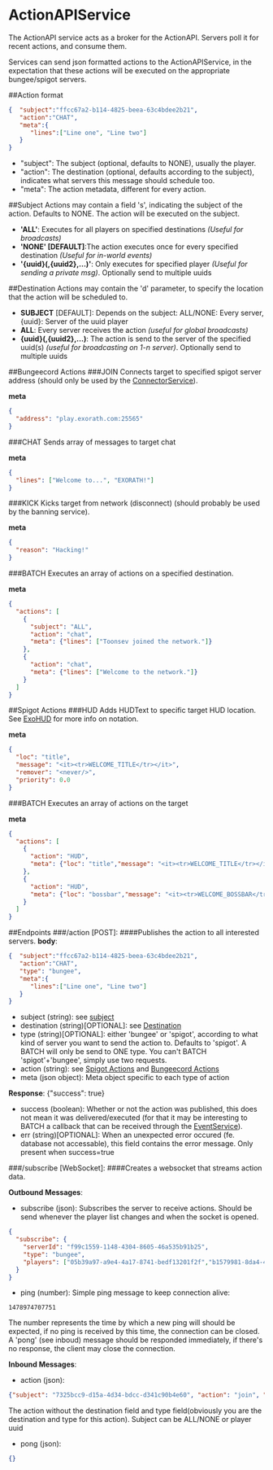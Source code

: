 # ActionAPIService
The ActionAPI service acts as a broker for the ActionAPI. Servers poll it for recent actions, and consume them.

Services can send json formatted actions to the ActionAPIService, in the expectation that these actions will be executed on the appropriate bungee/spigot servers.


##Action format
```json
{  "subject":"ffcc67a2-b114-4825-beea-63c4bdee2b21",
   "action":"CHAT",
   "meta":{
      "lines":["Line one", "Line two"]
   }
}
```
- "subject": The subject (optional, defaults to NONE), usually the player.
- "action": The destination (optional, defaults according to the subject), indicates what servers this message should schedule too.
- "meta": The action metadata, different for every action.

##Subject
Actions may contain a field 's', indicating the subject of the action. Defaults to NONE. The action will be executed on the subject.
- **'ALL'**: Executes for all players on specified destinations *(Useful for broadcasts)*
- **'NONE' [DEFAULT]**:The action executes once for every specified destination *(Useful for in-world events)*
- **'{uuid}(,{uuid2},...)'**: Only executes for specified player *(Useful for sending a private msg)*. Optionally send to multiple uuids

##Destination
Actions may contain the 'd' parameter, to specify the location that the action will be scheduled to.
- **SUBJECT** [DEFAULT]: Depends on the subject: ALL/NONE: Every server, {uuid}: Server of the uuid player
- **ALL**: Every server receives the action *(useful for global broadcasts)*
- **{uuid}(,{uuid2},...)**: The action is send to the server of the specified uuid(s) *(useful for broadcasting on 1-n server)*. Optionally send to multiple uuids

##Bungeecord Actions
###JOIN
Connects target to specified spigot server address (should only be used by the [ConnectorService](https://github.com/Exorath/ConnectorService)).

**meta**
```json
{  
  "address": "play.exorath.com:25565"
}
```
###CHAT
Sends array of messages to target chat

**meta**
```json
{  
  "lines": ["Welcome to...", "EXORATH!"]
}
```
###KICK
Kicks target from network (disconnect) (should probably be used by the banning service).

**meta**
```json
{  
  "reason": "Hacking!"
}
```

###BATCH
Executes an array of actions on a specified destination. 

**meta**
```json
{  
  "actions": [
    {
      "subject": "ALL",
      "action": "chat",
      "meta": {"lines": ["Toonsev joined the network."]}
    },
    {
      "action": "chat",
      "meta": {"lines": ["Welcome to the network."]}
    }
  ]
}
```

##Spigot Actions
###HUD
Adds HUDText to specific target HUD location. See [ExoHUD](https://github.com/Exorath/ExoHUD) for more info on notation.

**meta**
```json
{  
  "loc": "title",
  "message": "<it><tr>WELCOME_TITLE</tr></it>",
  "remover": "<never/>",
  "priority": 0.0
}
```
###BATCH
Executes an array of actions on the target

**meta**
```json
{  
  "actions": [
    {
      "action": "HUD",
      "meta": {"loc": "title","message": "<it><tr>WELCOME_TITLE</tr></it>","remover": "<never/>","priority": 0.0}
    },
    {
      "action": "HUD",
      "meta": {"loc": "bossbar","message": "<it><tr>WELCOME_BOSSBAR</tr></it>","remover": "<never/>","priority": 0.0}
    }
  ]
}
```

##Endpoints
###/action [POST]:
####Publishes the action to all interested servers.
**body**:
```json
{  "subject":"ffcc67a2-b114-4825-beea-63c4bdee2b21",
   "action":"CHAT",
   "type": "bungee",
   "meta":{
      "lines":["Line one", "Line two"]
   }
}
```
- subject (string): see [subject](#subject)
- destination (string)[OPTIONAL]: see [Destination](#destination)
- type (string)[OPTIONAL]: either 'bungee' or 'spigot', according to what kind of server you want to send the action to. Defaults to 'spigot'. A BATCH will only be send to ONE type. You can't BATCH 'spigot'+'bungee', simply use two requests.
- action (string): see [Spigot Actions](#spigot-actions) and [Bungeecord Actions](#bungeecord-actions)
- meta (json object): Meta object specific to each type of action


**Response**: {"success": true}
- success (boolean): Whether or not the action was published, this does not mean it was delivered/executed (for that it may be interesting to BATCH a callback that can be received through the [EventService](https://github.com/Exorath/EventsService)).
- err (string)[OPTIONAL]: When an unexpected error occured (fe. database not accessable), this field contains the error message. Only present when success=true

###/subscribe [WebSocket]:
####Creates a websocket that streams action data.

**Outbound Messages**:
- subscribe (json): Subscribes the server to receive actions. Should be send whenever the player list changes and when the socket is opened.
```json
{
  "subscribe": {
    "serverId": "f99c1559-1148-4304-8605-46a535b91b25",
    "type": "bungee",
    "players": ["05b39a97-a9e4-4a17-8741-bedf13201f2f","b1579981-8da4-488e-a37c-eb0ed43bedd2"]
  }
}
```
- ping (number): Simple ping message to keep connection alive:
```
1478974707751
```
The number represents the time by which a new ping will should be expected, if no ping is received by this time, the connection can be closed.
A 'pong' (see inboud) message should be responded immediately, if there's no response, the client may close the connection.


**Inbound Messages**:
- action (json): 
```json
{"subject": "7325bcc9-d15a-4d34-bdcc-d341c90b4e60", "action": "join", "meta": {"address": "play.exorath.com:25565"}}
```
The action without the destination field and type field(obviously you are the destination and type for this action). Subject can be ALL/NONE or player uuid

- pong (json):
```json
{}
```
